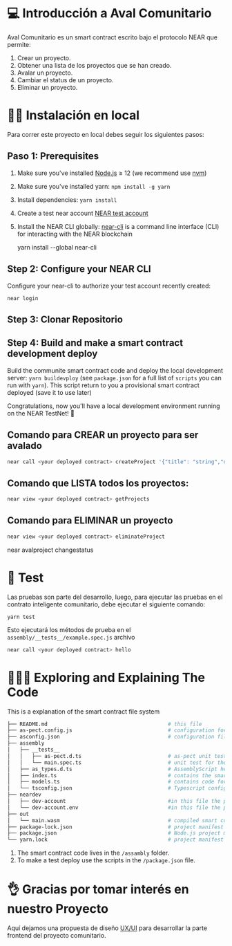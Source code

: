 💻 Introducción a Aval Comunitario
==================

 Aval Comunitario es un smart contract escrito bajo el protocolo NEAR que permite:
 
 1. Crear un proyecto.
 2. Obtener una lista de los proyectos que se han creado.
 3. Avalar un proyecto.
 4. Cambiar el status de un proyecto.
 5. Eliminar un proyecto.
 

👨‍💻 Instalación en local
===========

Para correr este proyecto en local debes seguir los siguientes pasos:


Paso 1: Prerequisites
------------------------------

1. Make sure you've installed [Node.js] ≥ 12 (we recommend use [nvm])
2. Make sure you've installed yarn: `npm install -g yarn`
3. Install dependencies: `yarn install`
4. Create a test near account [NEAR test account]
5. Install the NEAR CLI globally: [near-cli] is a command line interface (CLI) for interacting with the NEAR blockchain

    yarn install --global near-cli

Step 2: Configure your NEAR CLI
-------------------------------

Configure your near-cli to authorize your test account recently created:

    near login
    
Step 3: Clonar Repositorio
-------------------------------    


Step 4: Build and make a smart contract development deploy  
--------------------------------

Build the communite smart contract code and deploy the local development server: `yarn buildevploy` (see `package.json` for a full list of `scripts` you can run with `yarn`). This script return to you a provisional smart contract deployed (save it to use later)


Congratulations, now you'll have a local development environment running on the NEAR TestNet! 🥳


Comando para CREAR un proyecto para ser avalado
-----------------------------------------------

```bash
near call <your deployed contract> createProject '{"title": "string","description":"string"}' 
```

Comando que LISTA todos los proyectos:
--------------------------------------------

```bash
near view <your deployed contract> getProjects
```

Comando para ELIMINAR un proyecto
--------------------------------------------

```bash
near view <your deployed contract> eliminateProject
``` 
near 
avalproject
changestatus



🤖 Test 
==================

Las pruebas son parte del desarrollo, luego, para ejecutar las pruebas en el contrato inteligente comunitario, debe ejecutar el siguiente comando:

    yarn test


Esto ejecutará los métodos de prueba en el `assembly/__tests__/example.spec.js` archivo


```bash
near call <your deployed contract> hello  
```


👩🏼‍🏫 Exploring and Explaining The Code 
====================================
This is a explanation of the smart contract file system

```bash
├── README.md                                       # this file
├── as-pect.config.js                               # configuration for as-pect (AssemblyScript unit testing)
├── asconfig.json                                   # configuration file for Assemblyscript compiler
├── assembly
│   ├── __tests__
│   │   ├── as-pect.d.ts                            # as-pect unit testing headers for type hints
│   │   └── main.spec.ts                            # unit test for the contract
│   ├── as_types.d.ts                               # AssemblyScript headers for type hint
│   ├── index.ts                                    # contains the smart contract code
│   ├── models.ts                                   # contains code for the models accesible to the smart contract
│   └── tsconfig.json                               # Typescript configuration file
├── neardev
│   ├── dev-account                                 #in this file the provisional deploy smart contract account is saved
│   └── dev-account.env                             #in this file the provisional deploy smart contract account is saved like a environment variable                             
├── out
│   └── main.wasm                                   # compiled smart contract code using to deploy
├── package-lock.json                               # project manifest lock version
├── package.json                                    # Node.js project manifest (scripts and dependencies)
└── yarn.lock                                       # project manifest lock version
```
1. The smart contract code lives in the `/assambly` folder.
2. To make a test deploy use the scripts in the `/package.json` file.



👌 Gracias por tomar interés en nuestro Proyecto
==============================================

Aquí dejamos una propuesta de diseño [UX/UI] para desarrollar la parte frontend del proyecto comunitario. 


  [create-near-app]: https://github.com/near/create-near-app
  [Node.js]: https://nodejs.org/en/download/package-manager/
  [NEAR accounts]: https://docs.near.org/docs/concepts/account
  [NEAR Wallet]: https://wallet.testnet.near.org/
  [near-cli]: https://github.com/near/near-cli
  [NEAR test account]: https://docs.near.org/docs/develop/basics/create-account#creating-a-testnet-account
  [nvm]: https://github.com/nvm-sh/nvm
  [UX/UI]: https://www.figma.com/proto/0dZLC0WI1eVsfjeKu3T8J8/Garant%C3%ADzame?node-id=2%3A8&scaling=scale-down-width&page-id=0%3A1&starting-point-node-id=2%3A8
